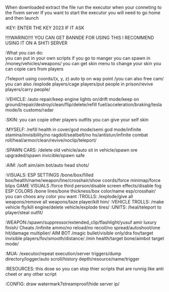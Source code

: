 When downloaded extract the file run the executor when your conneting to the fivem server 
    If you want to start the executor you will need to go home and then launch  

:KEY: ENTER THE KEY 2023 IF IT ASK


!!!!WARING!!!! YOU CAN GET BANNDE FOR USING THIS I RECOMMEND USING IT ON A SHITI SERVER

  :What you can do:  
   you can put in your own scripts if you go to manger 
     you can spawn in /money/vehicles/weapons/
  you can get skin menu to change your skin 
you can copie cars from players

/Teleport using coords/(x, y, z) auto tp on way point /you can also free cam/
  you can also /explode players/cage players/put people in prison/revive players/carry people/

:VEHICLE: /auto repair/keep engine lights on/drift mode/keep on ground/repair/destroy/clean/flip/delete/refill fuel/acceleration/braking/tesla mode/ls customs/radar
    
:SKIN:  you can copie other players outfits you can give your self skin

:MYSELF: /refill health in cover/god mode/semi god mode/infinite stamina/invisibility/no ragdoll/seatbelt/no hs/antistun/infinite combat roll/heal/armor/clean/revive/noclip/teleport/

:SPAWN CARS: /delete old vehicle/auto sit in vehicle/spawn ore upgraded/spawn invicible/spawn safe

:AIM: /soft aim/aim bot/auto head shots/

:VISUALS:  ESP SETTINGS /bone/box/filled box/health/name/weapon/line/crosshair/show coords/force minimap/force blips
            GAME VISUALS /force third person/disable screen effects/disable fog
            ESP COLORS /bone lines/bone thickness/box color/name esp/crosshair/
               you can choos any color you want
:TROLLS: /explode/give all weapons/remove all weapons/taze player/kill him/
:VEHICLE TROLLS: /make vehicle fly/kill engine/delete vehicle/explode tires/
:UNITS: /heal/teleport to player/steal outfit/

:WEAPON:/spawn/suppressor/extended_clip/flashlight/yusuf amir luxury finish/ Cheats /infinite ammo/no reload/no recoil/no spread/autoshoot/one hit/damage multiplier/ AIM BOT /magic bullet/visible only/dra fov/target invisible players/fov/smooth/distance/
         /min health/target bone/aimbot target mode/


:MUA: /executor/repeat execution/server triggers/dump directory/logger/auto scroll/history depth/resource/name/trigger

:RESOURCES: this dose so you can stop thier scripts that are runnig like anti cheet or any other script

:CONFIG: draw watermark7streamproof/hide server ip/




